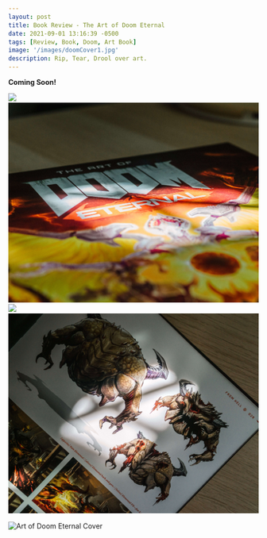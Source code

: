 ```yaml
---
layout: post
title: Book Review - The Art of Doom Eternal
date: 2021-09-01 13:16:39 -0500
tags: [Review, Book, Doom, Art Book]
image: '/images/doomCover1.jpg'
description: Rip, Tear, Drool over art.
---
```

**Coming Soon!**

 <div class="gallery-box">
    <div class="gallery">
      <img src="/images/doomCover0.jpg">
      <img src="/images/doomCover1.jpg">
    </div>
  </div>
  <div class="gallery-box">
    <div class="gallery">
      <img src="/images/doomPage1.jpg">
      <img src="/images/doomPage0.jpg">
    </div>
  </div>
  
  
  ![Art of Doom Eternal Cover](/images/doomCover2.jpg)
